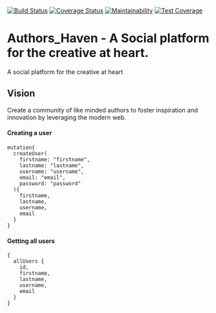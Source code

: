 [![Build Status](https://travis-ci.org/susanwere/Authors_Haven.svg?branch=develop)](https://travis-ci.org/susanwere/Authors_Haven)  [![Coverage Status](https://coveralls.io/repos/github/susanwere/Authors_Haven/badge.svg?branch=develop)](https://coveralls.io/github/susanwere/Authors_Haven?branch=develop)  [![Maintainability](https://api.codeclimate.com/v1/badges/5b43295e494908e4baf7/maintainability)](https://codeclimate.com/github/susanwere/Authors_Haven/maintainability)  [![Test Coverage](https://api.codeclimate.com/v1/badges/5b43295e494908e4baf7/test_coverage)](https://codeclimate.com/github/susanwere/Authors_Haven/test_coverage)

# Authors_Haven - A Social platform for the creative at heart.

A social platform for the creative at heart	


 ## Vision
Create a community of like minded authors to foster inspiration and innovation by leveraging the modern web.

#### Creating a user

```
mutation{
  createUser(
    firstname: "firstname",
    lastname: "lastname",
    username: "username",
    email: "email",
    password: "password"
  ){
    firstname,
    lastname,
    username,
    email
  }
}
```
#### Getting all users

```
{
  allUsers {
    id,
    firstname,
    lastname,
    username,
    email
  }
}
```
